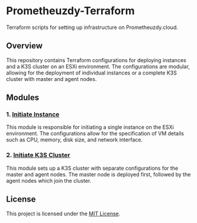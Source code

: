 # Prometheuzdy-Terraform

Terraform scripts for setting up infrastructure on Prometheuzdy.cloud.

## Overview

This repository contains Terraform configurations for deploying instances and a K3S cluster on an ESXi environment. The configurations are modular, allowing for the deployment of individual instances or a complete K3S cluster with master and agent nodes.

## Modules

### 1. [Initiate Instance](https://github.com/WasinUddy/Prometheuzdy-Terraform/tree/main/Initiate_Instance)

This module is responsible for initiating a single instance on the ESXi environment. The configurations allow for the specification of VM details such as CPU, memory, disk size, and network interface.


### 2. [Initiate K3S Cluster](https://github.com/WasinUddy/Prometheuzdy-Terraform/tree/main/Initiate_K3S_Cluster)

This module sets up a K3S cluster with separate configurations for the master and agent nodes. The master node is deployed first, followed by the agent nodes which join the cluster.


## License

This project is licensed under the [MIT License](https://github.com/WasinUddy/Prometheuzdy-Terraform/blob/main/LICENSE).

